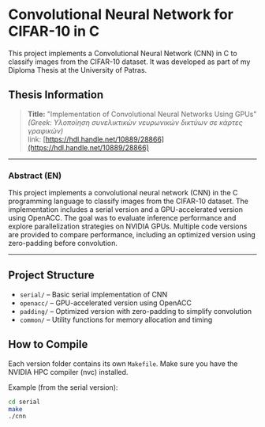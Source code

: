 # Convolutional Neural Network for CIFAR-10 in C

This project implements a Convolutional Neural Network (CNN) in C to classify images from the CIFAR-10 dataset. It was developed as part of my Diploma Thesis at the University of Patras.

## Thesis Information

> **Title:** "Implementation of Convolutional Neural Networks Using GPUs"  
> *(Greek: Υλοποίηση συνελικτικών νευρωνικών δικτύων σε κάρτες γραφικών)*  
> link: [https://hdl.handle.net/10889/28866](https://hdl.handle.net/10889/28866)

---

### **Abstract (EN)**

This project implements a convolutional neural network (CNN) in the C programming language to classify images from the CIFAR-10 dataset. The implementation includes a serial version and a GPU-accelerated version using OpenACC. The goal was to evaluate inference performance and explore parallelization strategies on NVIDIA GPUs. Multiple code versions are provided to compare performance, including an optimized version using zero-padding before convolution.

---

## Project Structure

- `serial/` – Basic serial implementation of CNN
- `openacc/` – GPU-accelerated version using OpenACC
- `padding/` – Optimized version with zero-padding to simplify convolution
- `common/` – Utility functions for memory allocation and timing

## How to Compile

Each version folder contains its own `Makefile`. 
Μake sure you have the NVIDIA HPC compiler (nvc) installed.

Example (from the serial version):

```bash
cd serial
make
./cnn
```
